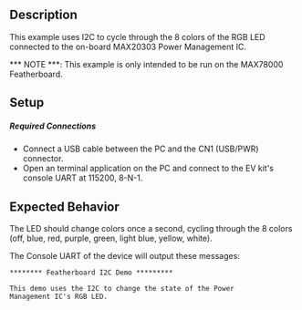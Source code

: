 ## Description

This example uses I2C to cycle through the 8 colors of the RGB LED connected to the on-board MAX20303 Power Management IC. 

*** NOTE ***: This example is only intended to be run on the MAX78000 Featherboard.

## Setup

##### Required Connections
-   Connect a USB cable between the PC and the CN1 (USB/PWR) connector.
-   Open an terminal application on the PC and connect to the EV kit's console UART at 115200, 8-N-1.

## Expected Behavior
The LED should change colors once a second, cycling through the 8 colors (off, blue, red, purple, green, light blue, yellow, white).

The Console UART of the device will output these messages:

```
******** Featherboard I2C Demo *********

This demo uses the I2C to change the state of the Power
Management IC's RGB LED.
```
